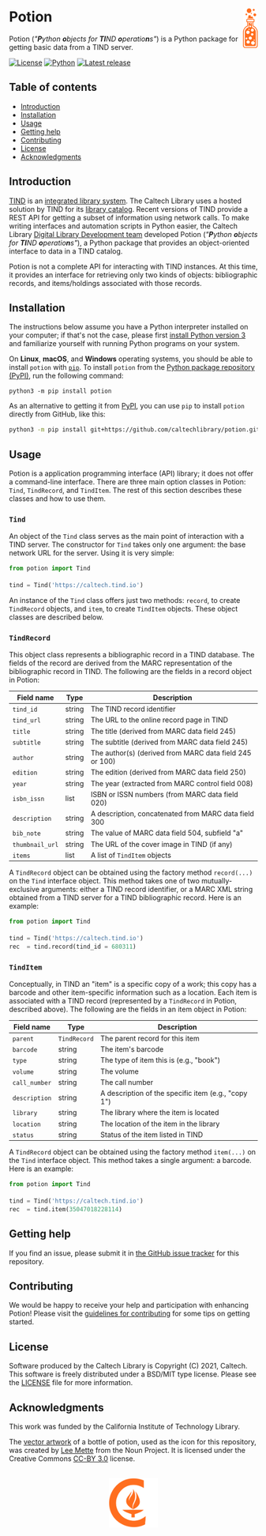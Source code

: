 Potion<img width="6%" align="right" src="https://github.com/caltechlibrary/potion/raw/main/.graphics/potion-icon.png">
======

Potion (_"**P**ython **o**bjects for **TI**ND **o**peratio**n**s"_) is a Python package for getting basic data from a TIND server.

[![License](https://img.shields.io/badge/License-BSD%203--Clause-blue.svg?style=flat-square)](https://choosealicense.com/licenses/bsd-3-clause)
[![Python](https://img.shields.io/badge/Python-3.6+-brightgreen.svg?style=flat-square)](http://shields.io)
[![Latest release](https://img.shields.io/github/v/release/caltechlibrary/potion.svg?style=flat-square&color=b44e88)](https://github.com/caltechlibrary/potion/releases)


Table of contents
-----------------

* [Introduction](#introduction)
* [Installation](#installation)
* [Usage](#usage)
* [Getting help](#getting-help)
* [Contributing](#contributing)
* [License](#license)
* [Acknowledgments](#authors-and-acknowledgments)


Introduction
------------

[TIND](https://tind.io) is an [integrated library system](https://en.wikipedia.org/wiki/Integrated_library_system). The Caltech Library uses a hosted solution by TIND for its [library catalog](https://caltech.tind.io).  Recent versions of TIND provide a REST API for getting a subset of information using network calls.  To make writing interfaces and automation scripts in Python easier, the Caltech Library [Digital Library Development team](https://www.library.caltech.edu/staff?&field_directory_department%5B0%5D=754) developed Potion (_"**P**ython **o**bjects for **TI**ND **o**peratio**n**s"_), a Python package that provides an object-oriented interface to data in a TIND catalog.

Potion is not a complete API for interacting with TIND instances.  At this time, it provides an interface for retrieving only  two kinds of objects: bibliographic records, and items/holdings associated with those records.


Installation
------------

The instructions below assume you have a Python interpreter installed on your computer; if that's not the case, please first [install Python version 3](INSTALL-Python3.md) and familiarize yourself with running Python programs on your system.

On **Linux**, **macOS**, and **Windows** operating systems, you should be able to install `potion` with [`pip`](https://pip.pypa.io/en/stable/installing/).  To install `potion` from the [Python package repository (PyPI)](https://pypi.org), run the following command:
```
python3 -m pip install potion
```

As an alternative to getting it from [PyPI](https://pypi.org), you can use `pip` to install `potion` directly from GitHub, like this:
```sh
python3 -m pip install git+https://github.com/caltechlibrary/potion.git
```

Usage
-----

Potion is a application programming interface (API) library; it does not offer a command-line interface.  There are three main option classes in Potion: `Tind`, `TindRecord`, and `TindItem`.  The rest of this section describes these classes and how to use them.

### `Tind`

An object of the `Tind` class serves as the main point of interaction with a TIND server.  The constructor for `Tind` takes only one argument: the base network URL for the server.  Using it is very simple:

```python
from potion import Tind

tind = Tind('https://caltech.tind.io')
```

An instance of the `Tind` class offers just two methods: `record`, to create `TindRecord` objects, and `item`, to create `TindItem` objects.  These object classes are described below.


### `TindRecord`

This object class represents a bibliographic record in a TIND database.  The fields of the record are derived from the MARC representation of the bibliographic record in TIND.  The following are the fields in a record object in Potion:

| Field name      | Type   | Description                                             |
|-----------------|--------|---------------------------------------------------------|
| `tind_id`       | string | The TIND record identifier                              |
| `tind_url`      | string | The URL to the online record page in TIND               |
| `title`         | string | The title (derived from MARC data field 245)            |
| `subtitle`      | string | The subtitle (derived from MARC data field 245)         |
| `author`        | string | The author(s) (derived from MARC data field 245 or 100) |
| `edition`       | string | The edition (derived from MARC data field 250)          |
| `year`          | string | The year (extracted from MARC control field 008)        |
| `isbn_issn`     | list   | ISBN or ISSN numbers (from MARC data field 020)         |
| `description`   | string | A description, concatenated from MARC data field 300    |
| `bib_note`      | string | The value of MARC data field 504, subfield "a"          |
| `thumbnail_url` | string | The URL of the cover image in TIND (if any)             |
| `items`         | list   | A list of `TindItem` objects                            |

A `TindRecord` object can be obtained using the factory method `record(...)` on the `Tind` interface object.  This method takes one of two mutually-exclusive arguments: either a TIND record identifier, or a MARC XML string obtained from a TIND server for a TIND bibliographic record.  Here is an example:

```python
from potion import Tind

tind = Tind('https://caltech.tind.io')
rec  = tind.record(tind_id = 680311)
```


### `TindItem`
    
Conceptually, in TIND an "item" is a specific copy of a work; this copy has a barcode and other item-specific information such as a location.  Each item is associated with a TIND record (represented by a `TindRecord` in Potion, described above).  The following are the fields in an item object in Potion:

| Field name    | Type         | Description                                         |
|---------------|--------------|-----------------------------------------------------|
| `parent`      | `TindRecord` | The parent record for this item                     |
| `barcode`     | string       | The item's barcode                                  |
| `type`        | string       | The type of item this is (e.g., "book")             |
| `volume`      | string       | The volume                                          |
| `call_number` | string       | The call number                                     |
| `description` | string       | A description of the specific item (e.g., "copy 1") |
| `library`     | string       | The library where the item is located               |
| `location`    | string       | The location of the item in the library             |
| `status`      | string       | Status of the item listed in TIND                   |

A `TindRecord` object can be obtained using the factory method `item(...)` on the `Tind` interface object.  This method takes a single argument: a barcode.  Here is an example:

```python
from potion import Tind

tind = Tind('https://caltech.tind.io')
rec  = tind.item(35047018228114)
```


Getting help
------------

If you find an issue, please submit it in [the GitHub issue tracker](https://github.com/caltechlibrary/potion/issues) for this repository.


Contributing
------------

We would be happy to receive your help and participation with enhancing Potion!  Please visit the [guidelines for contributing](CONTRIBUTING.md) for some tips on getting started.


License
-------

Software produced by the Caltech Library is Copyright (C) 2021, Caltech.  This software is freely distributed under a BSD/MIT type license.  Please see the [LICENSE](LICENSE) file for more information.


Acknowledgments
---------------

This work was funded by the California Institute of Technology Library.

The [vector artwork](https://thenounproject.com/term/potion/150643/) of a bottle of potion, used as the icon for this repository, was created by [Lee Mette](https://thenounproject.com/leemette/) from the Noun Project.  It is licensed under the Creative Commons [CC-BY 3.0](https://creativecommons.org/licenses/by/3.0/) license.

<div align="center">
  <br>
  <a href="https://www.caltech.edu">
    <img width="100" height="100" src="https://raw.githubusercontent.com/caltechlibrary/potion/main/.graphics/caltech-round.png">
  </a>
</div>
